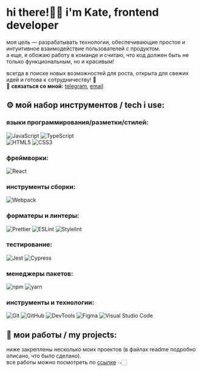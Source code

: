 # hi there!👋🏻 i'm Kate, frontend developer

моя цель — разрабатывать технологии, обеспечивающие простое и интуитивное взаимодействие пользователей с продуктом.   
а еще, я обожаю работу в команде и считаю, что код должен быть не только функциональным, но и красивым!   

всегда в поиске новых возможностей для роста, открыта для свежих идей и готова к сотрудничеству! 🔗   
📨 **связаться со мной:** [telegram](https://t.me/khimichek), [email](mailto:e.d.khimich.work@yandex.ru)

## ⚙️ мой набор инструментов / tech i use:

### языки программирования/разметки/стилей:
![JavaScript](https://img.shields.io/badge/JavaScript-%23deded0?style=for-the-badge&logo=JavaScript&logoColor=white&labelColor=%236b826b) ![TypeScript](https://img.shields.io/badge/TypeScript-%23deded0?style=for-the-badge&logo=TypeScript&logoColor=white&labelColor=%236b826b)  
![HTML5](https://img.shields.io/badge/HTML5-%23deded0?style=for-the-badge&logo=HTML5&logoColor=white&labelColor=%236b826b) ![CSS3](https://img.shields.io/badge/CSS3-%23deded0?style=for-the-badge&logo=CSS3&logoColor=white&labelColor=%236b826b)

### фреймворки:
![React](https://img.shields.io/badge/React-%23deded0?style=for-the-badge&logo=React&logoColor=white&labelColor=%236b826b)


### инструменты сборки:
![Webpack](https://img.shields.io/badge/Webpack-%23deded0?style=for-the-badge&logo=Webpack&logoColor=white&labelColor=%236b826b)


### форматеры и линтеры:
![Prettier](https://img.shields.io/badge/Prettier-%23deded0?style=for-the-badge&logo=Prettier&logoColor=white&labelColor=%236b826b) ![ESLint](https://img.shields.io/badge/ESLint-%23deded0?style=for-the-badge&logo=ESLint&logoColor=white&labelColor=%236b826b) ![Stylelint](https://img.shields.io/badge/Stylelint-%23deded0?style=for-the-badge&logo=Stylelint&logoColor=white&labelColor=%236b826b)

### тестирование:
![Jest](https://img.shields.io/badge/Jest-%23deded0?style=for-the-badge&logo=Jest&logoColor=white&labelColor=%236b826b)
![Cypress](https://img.shields.io/badge/Cypress-%23deded0?style=for-the-badge&logo=Cypress&logoColor=white&labelColor=%236b826b)

### менеджеры пакетов:
![npm](https://img.shields.io/badge/npm-%23deded0?style=for-the-badge&logo=npm&logoColor=white&labelColor=%236b826b)
![yarn](https://img.shields.io/badge/yarn-%23deded0?style=for-the-badge&logo=yarn&logoColor=white&labelColor=%236b826b)


### инструменты и технологии:
![Git](https://img.shields.io/badge/Git-%23deded0?style=for-the-badge&logo=Git&logoColor=white&labelColor=%23593c34)
![GitHub](https://img.shields.io/badge/GitHub-%23deded0?style=for-the-badge&logo=GitHub&logoColor=white&labelColor=%23593c34)
![DevTools](https://img.shields.io/badge/DevTools-%23deded0?style=for-the-badge&logo=google%20chrome&logoColor=white&labelColor=%23593c34)
![Figma](https://img.shields.io/badge/Figma-%23deded0?style=for-the-badge&logo=Figma&logoColor=white&labelColor=%23593c34)
![Visual Studio Code](https://img.shields.io/badge/Visual%20Studio%20Code-%23deded0?style=for-the-badge&logo=VS&logoColor=white&labelColor=%23593c34)

## 📌 мои работы / my projects:

ниже закреплены несколько моих проектов (в файлах readme подробно описано, что было сделано).   
все работы можно посмотреть по [ссылке](https://github.com/Khimichek?tab=repositories) 👈🏻